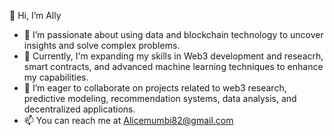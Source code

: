 👋 Hi, I’m Ally
- 👀 I’m passionate about using data and blockchain technology to uncover insights and solve complex problems.
- 🌱 Currently, I'm expanding my skills in Web3 development and reseacrh, smart contracts, and advanced machine learning techniques to enhance my capabilities.
- 💞 I’m eager to collaborate on projects related to web3 research, predictive modeling, recommendation systems, data analysis, and decentralized applications.
- 📫 You can reach me at Alicemumbi82@gmail.com



